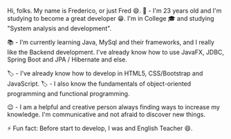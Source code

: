 Hi, folks. My name is Frederico, or just Fred 😄.
💬 - I'm 23 years old and I'm studying to become a great developer 😁. I'm in College 🎓 and studying "System analysis and development".

📚 - I’m currently learning Java, MySql and their frameworks, and I really like the Backend development. 
I've already know how to use JavaFX, JDBC, Spring Boot and JPA / Hibernate and else.

🏷️ - I've already know how to develop in HTML5, CSS/Bootstrap and JavaScript.
🏷️ - I also know the fundamentals of object-oriented programming and functional programming.

😉 - I am a helpful and creative person always finding ways to increase my knowledge. 
I'm communicative and not afraid to discover new things.

⚡ Fun fact: Before start to develop, I was and English Teacher 😄.

<!--
**fred1895/fred1895** is a ✨ _special_ ✨ repository because its `README.md` (this file) appears on your GitHub profile.

Here are some ideas to get you started:

- 🔭 I’m currently working on ...
- 🌱 I’m currently learning ...
- 👯 I’m looking to collaborate on ...
- 🤔 I’m looking for help with ...
- 💬 Ask me about ...
- 📫 How to reach me: ...
- 😄 Pronouns: ...
- ⚡ Fun fact: ...
-->
